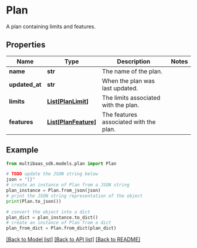 # Plan

A plan containing limits and features.

## Properties

Name | Type | Description | Notes
------------ | ------------- | ------------- | -------------
**name** | **str** | The name of the plan. | 
**updated_at** | **str** | When the plan was last updated. | 
**limits** | [**List[PlanLimit]**](PlanLimit.md) | The limits associated with the plan. | 
**features** | [**List[PlanFeature]**](PlanFeature.md) | The features associated with the plan. | 

## Example

```python
from multibaas_sdk.models.plan import Plan

# TODO update the JSON string below
json = "{}"
# create an instance of Plan from a JSON string
plan_instance = Plan.from_json(json)
# print the JSON string representation of the object
print(Plan.to_json())

# convert the object into a dict
plan_dict = plan_instance.to_dict()
# create an instance of Plan from a dict
plan_from_dict = Plan.from_dict(plan_dict)
```
[[Back to Model list]](../README.md#documentation-for-models) [[Back to API list]](../README.md#documentation-for-api-endpoints) [[Back to README]](../README.md)


